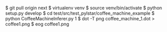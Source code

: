 $ git pull origin next
$ virtualenv venv
$ source venv/bin/activate
$ python setup.py develop
$ cd test/src/test_pylstar/coffee_machine_example
$ python CoffeeMachineInferer.py 1
$ dot -T png coffee_machine_1.dot > coffee1.png
$ eog coffee1.png